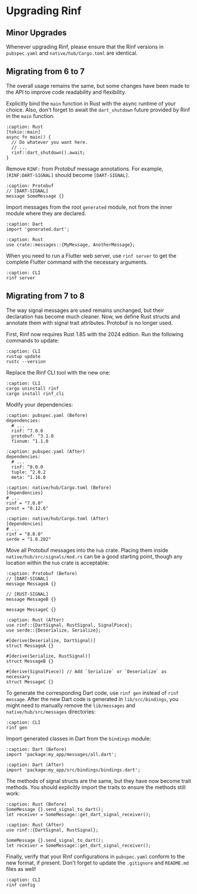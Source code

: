# Upgrading Rinf

## Minor Upgrades

Whenever upgrading Rinf, please ensure that the Rinf versions in `pubspec.yaml` and `native/hub/Cargo.toml` are identical.

## Migrating from 6 to 7

The overall usage remains the same, but some changes have been made to the API to improve code readability and flexibility.

Explicitly bind the `main` function in Rust with the async runtime of your choice. Also, don't forget to await the `dart_shutdown` future provided by Rinf in the `main` function.

```{code-block} rust
:caption: Rust
[tokio::main]
async fn main() {
  // Do whatever you want here.
  // ...
  rinf::dart_shutdown().await;
}
```

Remove `RINF:` from Protobuf message annotations. For example, `[RINF:DART-SIGNAL]` should become `[DART-SIGNAL]`.

```{code-block} proto
:caption: Protobuf
// [DART-SIGNAL]
message SomeMessage {}
```

Import messages from the root `generated` module, not from the inner module where they are declared.

```{code-block} dart
:caption: Dart
import 'generated.dart';
```

```{code-block} rust
:caption: Rust
use crate::messages::{MyMessage, AnotherMessage};
```

When you need to run a Flutter web server, use `rinf server` to get the complete Flutter command with the necessary arguments.

```{code-block} shell
:caption: CLI
rinf server
```

## Migrating from 7 to 8

The way signal messages are used remains unchanged, but their declaration has become much cleaner. Now, we define Rust structs and annotate them with signal trait attributes. Protobuf is no longer used.

First, Rinf now requires Rust 1.85 with the 2024 edition. Run the following commands to update:

```{code-block} shell
:caption: CLI
rustup update
rustc --version
```

Replace the Rinf CLI tool with the new one:

```{code-block} shell
:caption: CLI
cargo uninstall rinf
cargo install rinf_cli
```

Modify your dependencies:

```{code-block} yaml
:caption: pubspec.yaml (Before)
dependencies:
  # ...
  rinf: ^7.0.0
  protobuf: ^3.1.0
  fixnum: ^1.1.0
```

```{code-block} yaml
:caption: pubspec.yaml (After)
dependencies:
  # ...
  rinf: ^8.0.0
  tuple: ^2.0.2
  meta: ^1.16.0
```

```{code-block} toml
:caption: native/hub/Cargo.toml (Before)
[dependencies]
# ...
rinf = "7.0.0"
prost = "0.12.6"
```

```{code-block} toml
:caption: native/hub/Cargo.toml (After)
[dependencies]
# ...
rinf = "8.0.0"
serde = "1.0.202"
```

Move all Protobuf messages into the `hub` crate. Placing them inside `native/hub/src/signals/mod.rs` can be a good starting point, though any location within the `hub` crate is acceptable:

```{code-block} proto
:caption: Protobuf (Before)
// [DART-SIGNAL]
message MessageA {}

// [RUST-SIGNAL]
message MessageB {}

message MessageC {}
```

```{code-block} rust
:caption: Rust (After)
use rinf::{DartSignal, RustSignal, SignalPiece};
use serde::{Deserialize, Serialize};

#[derive(Deserialize, DartSignal)]
struct MessageA {}

#[derive(Serialize, RustSignal)]
struct MessageB {}

#[derive(SignalPiece)] // Add `Serialize` or `Deserialize` as necessary
struct MessageC {}
```

To generate the corresponding Dart code, use `rinf gen` instead of `rinf message`. After the new Dart code is generated in `lib/src/bindings`, you might need to manually remove the `lib/messages` and `native/hub/src/messages` directories:

```{code-block} shell
:caption: CLI
rinf gen
```

Import generated classes in Dart from the `bindings` module:

```{code-block} dart
:caption: Dart (Before)
import 'package:my_app/messages/all.dart';
```

```{code-block} dart
:caption: Dart (After)
import 'package:my_app/src/bindings/bindings.dart';
```

The methods of signal structs are the same, but they have now become trait methods. You should explicitly import the traits to ensure the methods still work:

```{code-block} rust
:caption: Rust (Before)
SomeMessage {}.send_signal_to_dart();
let receiver = SomeMessage::get_dart_signal_receiver();
```

```{code-block} rust
:caption: Rust (After)
use rinf::{DartSignal, RustSignal};

SomeMessage {}.send_signal_to_dart();
let receiver = SomeMessage::get_dart_signal_receiver();
```

Finally, verify that your Rinf configurations in `pubspec.yaml` conform to the new format, if present. Don't forget to update the `.gitignore` and `README.md` files as well!

```{code-block} shell
:caption: CLI
rinf config
```
